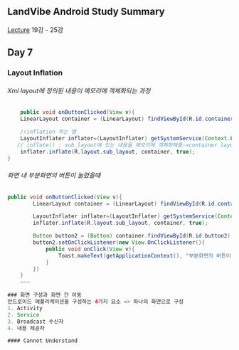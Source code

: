 ## LandVibe Android Study Summary
[Lecture](https://www.inflearn.com/course/do-it-%EC%95%88%EB%93%9C%EB%A1%9C%EC%9D%B4%EB%93%9C-%EC%95%B1-%ED%94%84%EB%A1%9C%EA%B7%B8%EB%9E%98%EB%B0%8D-%EC%95%88%EB%93%9C%EB%A1%9C%EC%9D%B4%EB%93%9C-%EA%B0%95%EC%A2%8C-2/) 19강 - 25강
## Day 7

### Layout Inflation
###### Xml layout에 정의된 내용이 메모리에 객체화되는 과정
~~~java
	public void onButtonClicked(View v){
    LinearLayout container = (LinearLayout) findViewById(R.id.container); // container라고 하는 id 찾기

    //inflation 하는 법
    LayoutInflater inflater=(LayoutInflater) getSystemService(Context.LAYOUT_INFLATER_SERVICE);
   // inflate() : sub_layout에 있는 내용을 메모리에 객체화해줌->container layout에다 붙이기
    inflater.inflate(R.layout.sub_layout, container, true);
}
~~~

###### 화면 내 부분화면의 버튼이 눌렸을때
~~~java
public void onButtonClicked(View v){
        LinearLayout container = (LinearLayout) findViewById(R.id.container); // container라고 하는 id 찾기

        LayoutInflater inflater=(LayoutInflater) getSystemService(Context.LAYOUT_INFLATER_SERVICE);
        inflater.inflate(R.layout.sub_layout, container, true);

        Button button2 = (Button) container.findViewById(R.id.button2);
        button2.setOnClickListener(new View.OnClickListener(){
            public void onClick(View v){
                Toast.makeText(getApplicationContext(), "부분화면의 버튼이 눌렸습니다.", Toast.LENGTH_LONG).show();
            }
        })
    }
    ~~~

### 화면 구성과 화면 간 이동
안드로이드 애플리케이션을 구성하는 4가지 요소 => 하나의 화면으로 구성
1. Activity
2. Service
3. Broadcast 수신자
4. 내용 제공자

#### Cannot Understand

